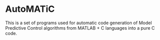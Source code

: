 # AutoMATiC
This is a set of programs used for automatic code generation of Model Predictive Control algorithms from MATLAB + C languages into a pure C code.

